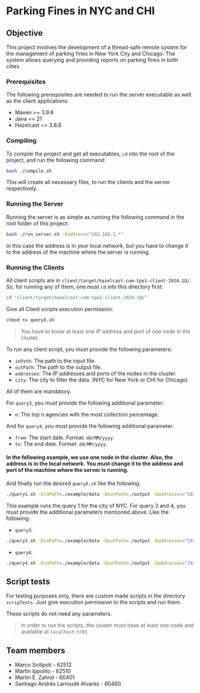# Parking Fines in NYC and CHI

## Objective

This project involves the development of a thread-safe remote system for the management of parking fines in New York City and Chicago. The system allows querying and providing reports on parking fines in both cities. 

### Prerequisites

The following prerequisites are needed to run the server executable as well as the client applications:
- Maven >= 3.9.6
- Java == 21
- Hazelcast == 3.8.6

### Compiling

To compile the project and get all executables, `cd` into the root of the project, and run the following command:

```Bash
bash ./compile.sh
```

This will create all necessary files, to run the clients and the server respectively.

### Running the Server

Running the server is as simple as running the following command in the root folder of this project:

```bash
bash ./run_server.sh -Daddress="192.168.1.*"
```

In this case the address is in your local network, but you have to change it to the address of the machine where the server is running.

### Running the Clients

All client scripts are in `client/target/hazelcast-com-tpe1-client-2024.1Q/`.
So, for running any of them, one must `cd` into this directory first:
```bash
cd "client/target/hazelcast-com-tpe1-client-2024.1Q/"
```

Give all Client scripts execution permission:
```bash
chmod +x queryX.sh
```

> You have to know at least one IP address and port of one node in the cluster.

To run any client script, you must provide the following parameters:

- `inPath`: The path to the input file.
- `outPath`: The path to the output file.
- `addresses`: The IP addresses and ports of the nodes in the cluster.
- `city`: The city to filter the data. (NYC for New York or CHI for Chicago)

All of them are mandatory.

For `query3`, you must provide the following additional parameter:
- `n`: The top n agencies with the most collection percentage.

And for `query4`, you must provide the following additional parameter:
- `from`: The start date. Format: `dd/MM/yyyy`.
- `to`: The end date. Format: `dd/MM/yyyy`.

#### In the following example, we use one node in the cluster. Also, the address is in the local network. You must change it to the address and port of the machine where the server is running.

And finally run the desired `queryX.sh` like the following:
```bash
./query1.sh -DinPath=./example/data -DoutPath=./output -Daddresses="192.168.1.*:5701" -Dcity=NYC
```
This example runs the query 1 for the city of NYC. For query 3 and 4, you must provide the additional parameters mentioned above.
Like the following:

- `query3`:
```bash
./query3.sh -DinPath=./example/data -DoutPath=./output -Daddresses="192.168.1.*:5701" -Dcity=NYC -Dn=5
```

- `query4`:
```bash
./query4.sh -DinPath=./example/data -DoutPath=./output -Daddresses="192.168.1.*:5701" -Dcity=NYC -Dfrom=01/01/2019 -Dto=01/01/2020
```

## Script tests

For testing purposes only, there are custom made scripts in the directory `scripTests`.
Just give execution permission to the scripts and run them.

These scripts do not need any parameters.

>
> In order to run the scripts, the cluster must have at least one node and 
> available at `localhost:5701`
> 

## Team members

- Marco Scilipoti - 62512
- Martín Ippolito - 62510
- Martín E. Zahnd - 60401
- Santiago Andrés Larroudé Alvarez - 60460